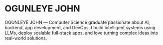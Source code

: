 # OGUNLEYE JOHN
OGUNLEYE JOHN — Computer Science graduate passionate about AI, backend, app development, and DevOps. I build intelligent systems using LLMs, deploy scalable full-stack apps, and love turning complex ideas into real-world solutions.
